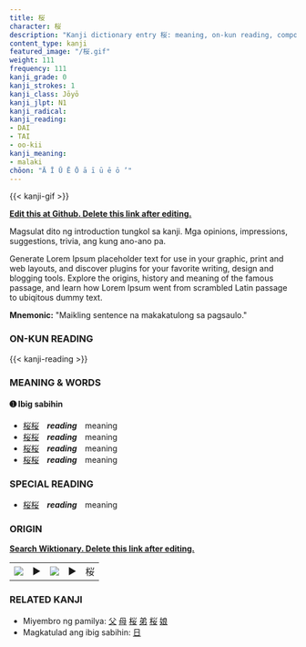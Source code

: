 ```yaml
---
title: 桜
character: 桜
description: "Kanji dictionary entry 桜: meaning, on-kun reading, compounds, origin, related kanji"
content_type: kanji
featured_image: "/桜.gif"
weight: 111
frequency: 111
kanji_grade: 0
kanji_strokes: 1
kanji_class: Jōyō
kanji_jlpt: N1
kanji_radical: 
kanji_reading: 
- DAI
- TAI
- oo-kii
kanji_meaning:
- malaki
chōon: "Ā Ī Ū Ē Ō ā ī ū ē ō ’"
---
```

[//]: # (Don't edit the line below. Kanji animated GIF code is automatically generated.)
{{< kanji-gif >}}

[//]: # (Edit below this line.)

**[Edit this at Github. Delete this link after editing.](https://github.com/tim0g/tim/tree/main/content/kanji/桜/index.md)**

Magsulat dito ng introduction tungkol sa kanji. Mga opinions, impressions, suggestions, trivia, ang kung ano-ano pa.

Generate Lorem Ipsum placeholder text for use in your graphic, print and web layouts, and discover plugins for your favorite writing, design and blogging tools. Explore the origins, history and meaning of the famous passage, and learn how Lorem Ipsum went from scrambled Latin passage to ubiqitous dummy text.
 
**Mnemonic:** "Maikling sentence na makakatulong sa pagsaulo."

### ON-KUN READING

[//]: # (Don't edit the line below. ON-KUN READING code is automatically generated.)
{{< kanji-reading >}}

### MEANING & WORDS

#### ➊ **Ibig sabihin**
  - [桜](../桜)[桜](../桜)　***reading***　meaning
  - [桜](../桜)[桜](../桜)　***reading***　meaning
  - [桜](../桜)[桜](../桜)　***reading***　meaning
  - [桜](../桜)[桜](../桜)　***reading***　meaning

### SPECIAL READING
  - [桜](../桜)[桜](../桜)　***reading***　meaning

### ORIGIN

**[Search Wiktionary. Delete this link after editing.](https://wiktionary.org/wiki/桜)**
<table class="kanji-table"><tr><td>
<img src="60px-桜-bronze.svg.png">
</td><td>▶</td><td>
<img src="60px-桜-oracle.svg.png">
</td><td>▶</td>
<td class="kanji-origin">桜</td>
</tr></table>

### RELATED KANJI
- Miyembro ng pamilya: [父](../父) [母](../母) [桜](../桜) [弟](../弟) [桜](../桜) [娘](../娘)
- Magkatulad ang ibig sabihin: [日](../日)

